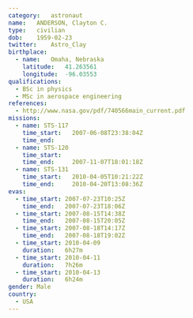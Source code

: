 ```yaml
---
category:	astronaut
name:	ANDERSON, Clayton C.
type:	civilian
dob:	1959-02-23
twitter:	Astro_Clay
birthplace:
  - name:	Omaha, Nebraska
    latitude:	41.263561
    longitude:	-96.03553
qualifications:
  - BSc in physics
  - MSc in aerospace engineering
references:
  - http://www.nasa.gov/pdf/740566main_current.pdf
missions:
  - name: STS-117
    time_start:   2007-06-08T23:38:04Z
    time_end:     
  - name: STS-120
    time_start:   
    time_end:     2007-11-07T18:01:18Z
  - name: STS-131
    time_start:   2010-04-05T10:21:22Z
    time_end:     2010-04-20T13:08:36Z
evas:
  - time_start: 2007-07-23T10:25Z
    time_end:   2007-07-23T18:06Z
  - time_start: 2007-08-15T14:38Z
    time_end:   2007-08-15T20:05Z
  - time_start: 2007-08-18T14:17Z
    time_end:   2007-08-18T19:02Z
  - time_start: 2010-04-09
    duration:   6h27m
  - time_start: 2010-04-11
    duration:   7h26m
  - time_start: 2010-04-13
    duration:   6h24m
gender:	Male
country:
  - USA
---
```

